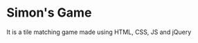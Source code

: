 <h1>Simon's Game</h1>
<p>It is a tile matching game made using HTML, CSS, JS and jQuery</p>
<img src = "">
